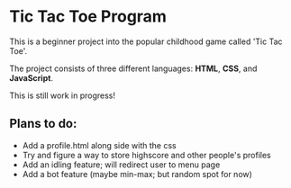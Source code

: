 # Tic Tac Toe Program

This is a beginner project into the popular childhood game called 'Tic Tac Toe'.

The project consists of three different languages: **HTML**, **CSS**, and **JavaScript**.

This is still work in progress!

## Plans to do: 
- Add a profile.html along side with the css
- Try and figure a way to store highscore and other people's profiles
- Add an idling feature; will redirect user to menu page
- Add a bot feature (maybe min-max; but random spot for now)


